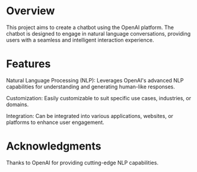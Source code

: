 # Overview

This project aims to create a chatbot using the OpenAI platform. The chatbot is designed to engage in natural language conversations, providing users with a seamless and intelligent interaction experience.

# Features

Natural Language Processing (NLP): Leverages OpenAI's advanced NLP capabilities for understanding and generating human-like responses.

Customization: Easily customizable to suit specific use cases, industries, or domains.

Integration: Can be integrated into various applications, websites, or platforms to enhance user engagement.

# Acknowledgments

Thanks to OpenAI for providing cutting-edge NLP capabilities.
